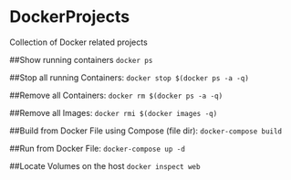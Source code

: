 # DockerProjects
Collection of Docker related projects

##Show running containers
```docker ps```

##Stop all running Containers:
```docker stop $(docker ps -a -q)```

##Remove all Containers:
```docker rm $(docker ps -a -q)```

##Remove all Images:
```docker rmi $(docker images -q)```

##Build from Docker File using Compose (file dir):
```docker-compose build```

##Run from Docker File:
```docker-compose up -d``` 

##Locate Volumes on the host
```docker inspect web```
